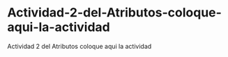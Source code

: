 # Actividad-2-del-Atributos-coloque-aqui-la-actividad
Actividad 2 del Atributos coloque aqui la actividad
